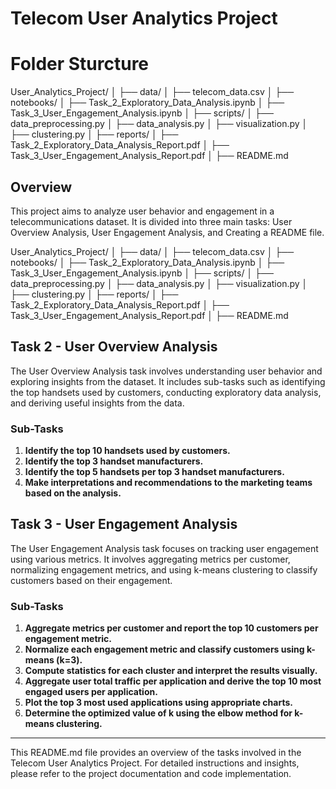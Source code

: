 # Telecom User Analytics Project


# Folder Sturcture
User_Analytics_Project/
│
├── data/
│   ├── telecom_data.csv
│
├── notebooks/
│   ├── Task_2_Exploratory_Data_Analysis.ipynb
│   ├── Task_3_User_Engagement_Analysis.ipynb
│
├── scripts/
│   ├── data_preprocessing.py
│   ├── data_analysis.py
│   ├── visualization.py
│   ├── clustering.py
│
├── reports/
│   ├── Task_2_Exploratory_Data_Analysis_Report.pdf
│   ├── Task_3_User_Engagement_Analysis_Report.pdf
│
├── README.md


## Overview
This project aims to analyze user behavior and engagement in a telecommunications dataset. It is divided into three main tasks: User Overview Analysis, User Engagement Analysis, and Creating a README file.

User_Analytics_Project/
│
├── data/
│   ├── telecom_data.csv
│
├── notebooks/
│   ├── Task_2_Exploratory_Data_Analysis.ipynb
│   ├── Task_3_User_Engagement_Analysis.ipynb
│
├── scripts/
│   ├── data_preprocessing.py
│   ├── data_analysis.py
│   ├── visualization.py
│   ├── clustering.py
│
├── reports/
│   ├── Task_2_Exploratory_Data_Analysis_Report.pdf
│   ├── Task_3_User_Engagement_Analysis_Report.pdf
│
├── README.md

## Task 2 - User Overview Analysis
The User Overview Analysis task involves understanding user behavior and exploring insights from the dataset. It includes sub-tasks such as identifying the top handsets used by customers, conducting exploratory data analysis, and deriving useful insights from the data.

### Sub-Tasks
1. **Identify the top 10 handsets used by customers.**
2. **Identify the top 3 handset manufacturers.**
3. **Identify the top 5 handsets per top 3 handset manufacturers.**
4. **Make interpretations and recommendations to the marketing teams based on the analysis.**

## Task 3 - User Engagement Analysis
The User Engagement Analysis task focuses on tracking user engagement using various metrics. It involves aggregating metrics per customer, normalizing engagement metrics, and using k-means clustering to classify customers based on their engagement.

### Sub-Tasks
1. **Aggregate metrics per customer and report the top 10 customers per engagement metric.**
2. **Normalize each engagement metric and classify customers using k-means (k=3).**
3. **Compute statistics for each cluster and interpret the results visually.**
4. **Aggregate user total traffic per application and derive the top 10 most engaged users per application.**
5. **Plot the top 3 most used applications using appropriate charts.**
6. **Determine the optimized value of k using the elbow method for k-means clustering.**

---

This README.md file provides an overview of the tasks involved in the Telecom User Analytics Project. For detailed instructions and insights, please refer to the project documentation and code implementation.
